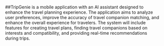##TripGenie
is a mobile application with an AI assistant designed to enhance the travel planning experience. The application aims to analyze user preferences, improve the accuracy of travel companion matching, and enhance the overall experience for travelers. The system will include features for creating travel plans, finding travel companions based on interests and compatibility, and providing real-time recommendations during trips.
